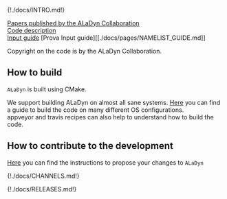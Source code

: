 {!./docs/INTRO.md!}

[Papers published by the ALaDyn Collaboration](https://aladyn.github.io/Papers/)  
[Code description](./docs/pages/DESCRIPTION.md)  
[Input guide](./docs/pages/NAMELIST_GUIDE.md)
[Prova Input guide][[./docs/pages/NAMELIST_GUIDE.md]]

Copyright on the code is by the ALaDyn Collaboration.

## How to build

`ALaDyn` is built using CMake.

We support building ALaDyn on almost all sane systems. [Here](./docs/pages/BUILD.md) you can find a guide to build the code on many different OS configurations.  
appveyor and travis recipes can also help to understand how to build the code.

## How to contribute to the development

[Here](./docs/pages/CONTRIBUTING.md) you can find the instructions to propose your changes to `ALaDyn`

{!./docs/CHANNELS.md!}

{!./docs/RELEASES.md!}

